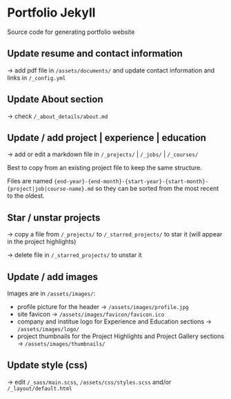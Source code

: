# Portfolio Jekyll
Source code for generating portfolio website

## Update resume and contact information

-> add pdf file in `/assets/documents/` and update contact information and links in `/_config.yml`

## Update About section

-> check `/_about_details/about.md`

## Update / add project | experience | education

-> add or edit a markdown file in `/_projects/` | `/_jobs/` | `/_courses/`

Best to copy from an existing project file to keep the same structure.

Files are named `{end-year}-{end-month}-{start-year}-{start-month}-{project|job|course-name}.md` so they can be sorted from the most recent to the oldest.

## Star / unstar projects

-> copy a file from `/_projects/` to `/_starred_projects/` to star it (will appear in the project highlights)

-> delete file in `/_starred_projects/` to unstar it

## Update / add images

Images are in `/assets/images/`:
- profile picture for the header -> `/assets/images/profile.jpg`
- site favicon -> `/assets/images/favicon/favicon.ico`
- company and institue logo for Experience and Education sections -> `/assets/images/logo/`
- project thumbnails for the Project Highlights and Project Gallery sections -> `/assets/images/thumbnails/`

## Update style (css)

-> edit `/_sass/main.scss`, `/assets/css/styles.scss` and/or `/_layout/default.html`
